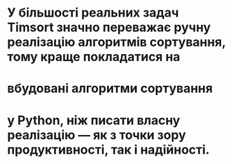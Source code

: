 #
# У більшості реальних задач Timsort значно переважає ручну реалізацію алгоритмів сортування, тому краще покладатися на
# вбудовані алгоритми сортування
# у Python, ніж писати власну реалізацію — як з точки зору продуктивності, так і надійності.